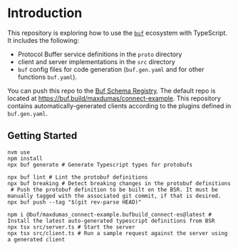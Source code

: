 # Introduction

This repository is exploring how to use the [`buf`](https://buf.build) ecosystem with TypeScript. It includes the following:
* Protocol Buffer service definitions in the `proto` directory
* client and server implementations in the `src` directory
* `buf` config files for code generation (`buf.gen.yaml` and for other functions `buf.yaml`).

You can push this repo to the [Buf Schema
Registry](https://buf.build/docs/tutorials/getting-started-with-bsr#push-the-module).
The default repo is located at https://buf.build/maxdumas/connect-example. This repository contains automatically-generated clients according to the plugins defined in `buf.gen.yaml`.

## Getting Started

```
nvm use
npm install
npx buf generate # Generate Typescript types for protobufs

npx buf lint # Lint the protobuf definitions
npx buf breaking # Detect breaking changes in the protobuf definitions
 # Push the protobuf definition to be built on the BSR. It must be manually tagged with the associated git commit, if that is desired.
npx buf push --tag "$(git rev-parse HEAD)"

npm i @buf/maxdumas_connect-example.bufbuild_connect-es@latest # Install the latest auto-generated typescript definitions from BSR
npx tsx src/server.ts # Start the server
npx tsx src/client.ts # Run a sample request against the server using a generated client

```

